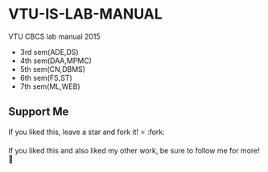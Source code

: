 # VTU-IS-LAB-MANUAL
VTU CBCS lab manual 2015

* 3rd sem(ADE,DS)
* 4th sem(DAA,MPMC)
* 5th sem(CN,DBMS)
* 6th sem(FS,ST)
* 7th sem(ML,WEB)

## Support Me
If you liked this, leave a star and fork it! :star: :fork:

If you liked this and also liked my other work, be sure to follow me for more! :slightly_smiling_face:
